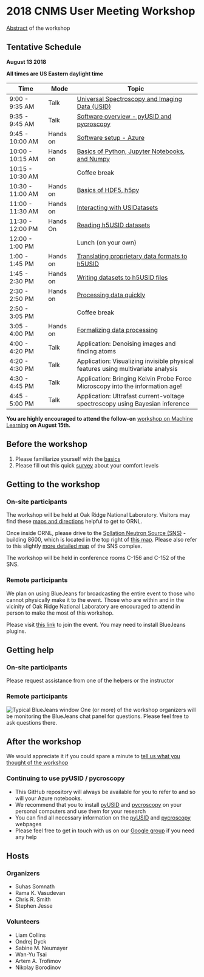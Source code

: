 # 2018 CNMS User Meeting Workshop

[Abstract](https://cnmsusermeeting.ornl.gov/files/2018/03/Pycroscopy_WT_081318.pdf) of the workshop

## Tentative Schedule 

**August 13 2018**

**All times are US Eastern daylight time**

| Time             | Mode     | Topic                                                                            |
|------------------|----------|----------------------------------------------------------------------------------|
| 9:00 - 9:35 AM   | Talk     | [Universal Spectroscopy and Imaging Data (USID)](./USID_pyUSID_pycroscopy.pdf)   |
| 9:35 - 9:45 AM   | Talk     | [Software overview - pyUSID and pycroscopy](./USID_pyUSID_pycroscopy.pdf)        |
| 9:45 - 10:00 AM  | Hands on | [Software setup - Azure](./README.md#environment)                                |
| 10:00 - 10:15 AM | Hands on | [Basics of Python, Jupyter Notebooks, and Numpy](./index.ipynb)                  |
| 10:15 - 10:30 AM |          | Coffee break                                                                     |
| 10:30 - 11:00 AM | Hands on | [Basics of HDF5, h5py](./01_h5py.ipynb)                                          |
| 11:00 - 11:30 AM | Hands on | [Interacting with USIDatasets](./02_USIDatasets.ipynb)                           |
| 11:30 - 12:00 PM | Hands On | [Reading h5USID datasets](./03_hdf_utils_read.ipynb)                             |
| 12:00 - 1:00 PM  |          | Lunch (on your own)                                                              |
| 1:00 - 1:45 PM   | Hands on | [Translating proprietary data formats to h5USID](./04_translation.ipynb)         |
| 1:45 - 2:30 PM   | Hands on | [Writing datasets to h5USID files](./05_hdf_utils_write.ipynb)                   |
| 2:30 - 2:50 PM   | Hands on | [Processing data quickly](./06_parallel_compute.ipynb)                           |
| 2:50 - 3:05 PM   |          | Coffee break                                                                     |
| 3:05 - 4:00 PM   | Hands on | [Formalizing data processing](./07_process.ipynb)                                |
| 4:00 - 4:20 PM   | Talk     | Application: Denoising images and finding atoms                                  |
| 4:20 - 4:30 PM   | Talk     | Application: Visualizing invisible physical features using multivariate analysis |
| 4:30 - 4:45 PM   | Talk     | Application: Bringing Kelvin Probe Force Microscopy into the information age!    |
| 4:45 - 5:00 PM   | Talk     | Application: Ultrafast current-voltage spectroscopy using Bayesian inference     |

**You are highly encouraged to attend the follow-on** [workshop on Machine Learning](https://cnmsusermeeting.ornl.gov/files/2018/03/MachineLearning_WT_081518.pdf) **on August 15th.**

## Before the workshop
1. Please familiarize yourself with the [basics](./README.md#prerequisites)
2. Please fill out this quick [survey](https://docs.google.com/forms/d/e/1FAIpQLSeR5aB-iMxeCUyjk4t2hNhFKYy8ikBIqVPOZyzVeAbWXHvZ-w/viewform?usp=sf_link) about your comfort levels

## Getting to the workshop

### On-site participants
The workshop will be held at Oak Ridge National Laboratory. Visitors may find these [maps and directions](https://www.ornl.gov/content/maps-and-directions) helpful to get to ORNL.

Once inside ORNL, please drive to the [Spllation Neutron Source (SNS)](https://neutrons.ornl.gov/sns) - building 8600, which is located in the top right 
of [this map](https://www.ornl.gov/sites/default/files/05-01786-outsideMC-.pdf). Please also refer to this slightly 
[more detailed map](https://www.ornl.gov/sites/default/files/sns_hfir_visitor_map.pdf) of the SNS complex.

The workshop will be held in conference rooms C-156 and C-152 of the SNS. 

### Remote participants
We plan on using BlueJeans for broadcasting the entire event to those who cannot physically make it to the event. 
Those who are within and in the vicinity of Oak Ridge National Laboratory are encouraged to attend in person to make the most of this workshop.

Please visit [this link](https://bluejeans.com/782808739) to join the event. You may need to install BlueJeans plugins.

## Getting help

### On-site participants
Please request assistance from one of the helpers or the instructor

### Remote participants
![Typical BlueJeans window](https://support.bluejeans.com/sites/default/files/support/u111/Attendee%20View%20-%20six%20bullets%20-%209-25-17.png)
One (or more) of the workshop organizers will be monitoring the BlueJeans chat panel for questions. Please feel free to ask questions there.

## After the workshop
We would appreciate it if you could spare a minute to [tell us what you thought of the workshop](https://docs.google.com/forms/d/e/1FAIpQLScrJ8zukKVLMIy5fhFqqT3EKrbk_4iPFEymljKo_ZGp8womGw/viewform?usp=sf_link)

### Continuing to use pyUSID / pycroscopy
* This GitHub repository will always be available for you to refer to and so will your Azure notebooks.
* We recommend that you to install [pyUSID](https://pycroscopy.github.io/pyUSID/install.html) and [pycroscopy](https://pycroscopy.github.io/pycroscopy/install.html) on your personal computers and use them for your research
* You can find all necessary information on the [pyUSID](https://pycroscopy.github.io/pyUSID/about.html) and [pycroscopy](https://pycroscopy.github.io/pycroscopy/about.html) webpages
* Please feel free to get in touch with us on our [Google group](https://groups.google.com/forum/#!forum/pycroscopy) if you need any help

## Hosts
### Organizers
- Suhas Somnath
- Rama K. Vasudevan
- Chris R. Smith
- Stephen Jesse
### Volunteers
- Liam Collins
- Ondrej Dyck
- Sabine M. Neumayer
- Wan-Yu Tsai
- Artem A. Trofimov
- Nikolay Borodinov